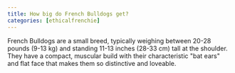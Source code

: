 ```yaml
---
title: How big do French Bulldogs get?
categories: [ethicalfrenchie]
---
```


French Bulldogs are a small breed, typically weighing between 20-28 pounds (9-13 kg) and standing 11-13 inches (28-33 cm) tall at the shoulder. They have a compact, muscular build with their characteristic "bat ears" and flat face that makes them so distinctive and loveable.
